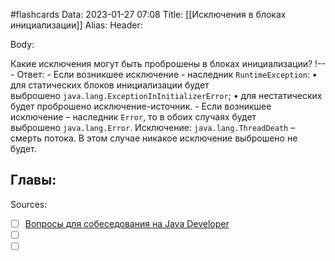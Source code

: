 #flashcards
Data: 2023-01-27 07:08
Title: [[Исключения в блоках инициализации]]
Alias:
Header:




Body:


Какие исключения могут быть проброшены в блоках инициализации?
!---
Ответ:
	- Если возникшее исключение - наследник `RuntimeException`:
		• для статических блоков инициализации будет выброшено `java.lang.ExceptionInInitializerError`;
		• для нестатических будет проброшено исключение-источник.
	- Если возникшее исключение – наследник `Error`, то в обоих случаях будет выброшено `java.lang.Error`. Исключение: `java.lang.ThreadDeath` – смерть потока. В этом случае никакое исключение выброшено не будет.
<!--SR:!2023-02-05,1,130-->




Главы:
-


Sources:
- [ ] [Вопросы для собеседования на Java Developer](https://github.com/enhorse/java-interview/blob/master/README.md#%D0%9E%D0%9E%D0%9F)
- [ ] []()
- [ ] []()
